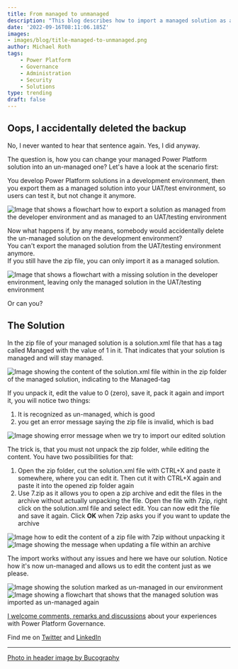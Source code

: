 ```yaml
---
title: From managed to unmanaged
description: "This blog describes how to import a managed solution as an un-managed in case you accidentally deleted your backup"
date: '2022-09-16T08:11:06.185Z'
images: 
- images/blog/title-managed-to-unmanaged.png
author: Michael Roth
tags: 
    - Power Platform
    - Governance
    - Administration
    - Security
    - Solutions
type: trending
draft: false
---
```


## Oops, I accidentally deleted the backup

No, I never wanted to hear that sentence again. Yes, I did anyway.

The question is, how you can change your managed Power Platform solution into an un-managed one? Let's have a look at the scenario first:

You develop Power Platform solutions in a development environment, then you export them as a managed solution into your UAT/test environment, so users can test it, but not change it anymore.

![Image that shows a flowchart how to export a solution as managed from the developer environment and as managed to an UAT/testing environment](/images/ManagedAsUnmanaged_1.png)

Now what happens if, by any means, somebody would accidentally delete the un-managed solution on the development environment? <br>You can't export the managed solution from the UAT/testing environment anymore.<br>
If you still have the zip file, you can only import it as a managed solution.<br>

![Image that shows a flowchart with a missing solution in the developer environment, leaving only the managed solution in the UAT/testing environment](/images/ManagedAsUnmanaged_2.png)

Or can you?

## The Solution

In the zip file of your managed solution is a solution.xml file that has a tag called Managed with the value of 1 in it. That indicates that your solution is managed and will stay managed.

![Image showing the content of the solution.xml file within in the zip folder of the managed solution, indicating to the Managed-tag](/images/ManagedAsUnmanaged_3.png)

If you unpack it, edit the value to 0 (zero), save it, pack it again and import it, you will notice two things:

1. It is recognized as un-managed, which is good
2. you get an error message saying the zip file is invalid, which is bad

![Image showing error message when we try to import our edited solution](/images/ManagedAsUnmanaged_4.png)

The trick is, that you must not unpack the zip folder, while editing the content. You have two possibilities for that:

1. Open the zip folder, cut the solution.xml file with CTRL+X and paste it somewhere, where you can edit it. Then cut it with CTRL+X again and paste it into the opened zip folder again
2. Use 7.zip as it allows you to open a zip archive and edit the files in the archive without actually unpacking the file. Open the file with 7zip, right click on the solution.xml file and select edit. You can now edit the file and save it again. Click **OK** when 7zip asks you if you want to update the archive

![Image how to edit the content of a zip file with 7zip without unpacking it](/images/ManagedAsUnmanaged_5.png)
![Image showing the message when updating a file within an archive](/images/ManagedAsUnmanaged_6.png)

The import works without any issues and here we have our solution. Notice how it's now un-managed and allows us to edit the content just as we please.

![Image showing the solution marked as un-managed in our environment](/images/ManagedAsUnmanaged_7.png)
![Image showing a flowchart that shows that the managed solution was imported as un-managed again](/images/ManagedAsUnmanaged_8.png)

[I welcome comments, remarks and discussions](https://twitter.com/MichaelRoth42/status/1564508722508009472?s=20&t=2qvzxiSj03RvPNT6OqpnWw) about your experiences with Power Platform Governance.

Find me on [Twitter](https://twitter.com/MichaelRoth42) and [LinkedIn](https://www.linkedin.com/in/michael-roth-handsomeguy/)

---

[Photo in header image by Bucography](https://unsplash.com/photos/LwWPNOCiK-g)
